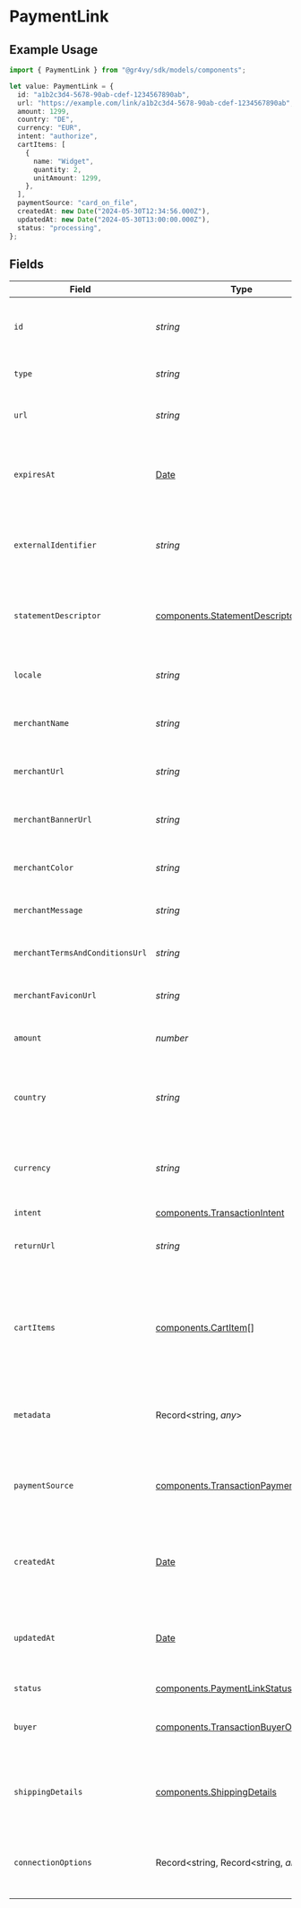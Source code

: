 # PaymentLink

## Example Usage

```typescript
import { PaymentLink } from "@gr4vy/sdk/models/components";

let value: PaymentLink = {
  id: "a1b2c3d4-5678-90ab-cdef-1234567890ab",
  url: "https://example.com/link/a1b2c3d4-5678-90ab-cdef-1234567890ab",
  amount: 1299,
  country: "DE",
  currency: "EUR",
  intent: "authorize",
  cartItems: [
    {
      name: "Widget",
      quantity: 2,
      unitAmount: 1299,
    },
  ],
  paymentSource: "card_on_file",
  createdAt: new Date("2024-05-30T12:34:56.000Z"),
  updatedAt: new Date("2024-05-30T13:00:00.000Z"),
  status: "processing",
};
```

## Fields

| Field                                                                                         | Type                                                                                          | Required                                                                                      | Description                                                                                   | Example                                                                                       |
| --------------------------------------------------------------------------------------------- | --------------------------------------------------------------------------------------------- | --------------------------------------------------------------------------------------------- | --------------------------------------------------------------------------------------------- | --------------------------------------------------------------------------------------------- |
| `id`                                                                                          | *string*                                                                                      | :heavy_check_mark:                                                                            | The unique identifier for the payment link.                                                   | a1b2c3d4-5678-90ab-cdef-1234567890ab                                                          |
| `type`                                                                                        | *string*                                                                                      | :heavy_minus_sign:                                                                            | Always `payment-link`.                                                                        | payment-link                                                                                  |
| `url`                                                                                         | *string*                                                                                      | :heavy_check_mark:                                                                            | The URL for the payment link.                                                                 | https://example.com/link/a1b2c3d4-5678-90ab-cdef-1234567890ab                                 |
| `expiresAt`                                                                                   | [Date](https://developer.mozilla.org/en-US/docs/Web/JavaScript/Reference/Global_Objects/Date) | :heavy_minus_sign:                                                                            | The expiration date and time for the payment link.                                            | 2024-06-01T00:00:00.000Z                                                                      |
| `externalIdentifier`                                                                          | *string*                                                                                      | :heavy_minus_sign:                                                                            | The merchant reference for the payment link.                                                  | external-12345                                                                                |
| `statementDescriptor`                                                                         | [components.StatementDescriptor](../../models/components/statementdescriptor.md)              | :heavy_minus_sign:                                                                            | The statement descriptor for the payment link.                                                |                                                                                               |
| `locale`                                                                                      | *string*                                                                                      | :heavy_minus_sign:                                                                            | The locale for the payment link.                                                              | en                                                                                            |
| `merchantName`                                                                                | *string*                                                                                      | :heavy_minus_sign:                                                                            | The merchant's display name.                                                                  | ACME Inc.                                                                                     |
| `merchantUrl`                                                                                 | *string*                                                                                      | :heavy_minus_sign:                                                                            | The merchant's website URL.                                                                   | https://merchant.example.com                                                                  |
| `merchantBannerUrl`                                                                           | *string*                                                                                      | :heavy_minus_sign:                                                                            | The merchant's banner image URL.                                                              | https://merchant.example.com/banner.png                                                       |
| `merchantColor`                                                                               | *string*                                                                                      | :heavy_minus_sign:                                                                            | The merchant's brand color.                                                                   | #FF5733                                                                                       |
| `merchantMessage`                                                                             | *string*                                                                                      | :heavy_minus_sign:                                                                            | A message from the merchant.                                                                  | Thank you for your purchase!                                                                  |
| `merchantTermsAndConditionsUrl`                                                               | *string*                                                                                      | :heavy_minus_sign:                                                                            | URL to the merchant's terms and conditions.                                                   | https://merchant.example.com/terms                                                            |
| `merchantFaviconUrl`                                                                          | *string*                                                                                      | :heavy_minus_sign:                                                                            | URL to the merchant's favicon.                                                                | https://merchant.example.com/favicon.ico                                                      |
| `amount`                                                                                      | *number*                                                                                      | :heavy_check_mark:                                                                            | The amount for the payment link.                                                              | 1299                                                                                          |
| `country`                                                                                     | *string*                                                                                      | :heavy_check_mark:                                                                            | The country code for the payment link.                                                        | DE                                                                                            |
| `currency`                                                                                    | *string*                                                                                      | :heavy_check_mark:                                                                            | The currency code for the payment link.                                                       | EUR                                                                                           |
| `intent`                                                                                      | [components.TransactionIntent](../../models/components/transactionintent.md)                  | :heavy_check_mark:                                                                            | N/A                                                                                           |                                                                                               |
| `returnUrl`                                                                                   | *string*                                                                                      | :heavy_minus_sign:                                                                            | The return URL after payment completion.                                                      | https://merchant.example.com/return                                                           |
| `cartItems`                                                                                   | [components.CartItem](../../models/components/cartitem.md)[]                                  | :heavy_check_mark:                                                                            | The cart items for the payment link.                                                          | [<br/>{<br/>"amount": {<br/>"currency": "USD",<br/>"value": 500<br/>},<br/>"name": "Widget",<br/>"quantity": 2<br/>}<br/>] |
| `metadata`                                                                                    | Record<string, *any*>                                                                         | :heavy_minus_sign:                                                                            | Arbitrary metadata for the payment link.                                                      | {<br/>"order_id": "ORD-12345"<br/>}                                                           |
| `paymentSource`                                                                               | [components.TransactionPaymentSource](../../models/components/transactionpaymentsource.md)    | :heavy_check_mark:                                                                            | The way payment method information made it to this transaction.                               |                                                                                               |
| `createdAt`                                                                                   | [Date](https://developer.mozilla.org/en-US/docs/Web/JavaScript/Reference/Global_Objects/Date) | :heavy_check_mark:                                                                            | The date and time the payment link was created.                                               | 2024-05-30T12:34:56.000Z                                                                      |
| `updatedAt`                                                                                   | [Date](https://developer.mozilla.org/en-US/docs/Web/JavaScript/Reference/Global_Objects/Date) | :heavy_check_mark:                                                                            | The date and time the payment link was last updated.                                          | 2024-05-30T13:00:00.000Z                                                                      |
| `status`                                                                                      | [components.PaymentLinkStatus](../../models/components/paymentlinkstatus.md)                  | :heavy_check_mark:                                                                            | N/A                                                                                           |                                                                                               |
| `buyer`                                                                                       | [components.TransactionBuyerOutput](../../models/components/transactionbuyeroutput.md)        | :heavy_minus_sign:                                                                            | The buyer associated with the payment link.                                                   |                                                                                               |
| `shippingDetails`                                                                             | [components.ShippingDetails](../../models/components/shippingdetails.md)                      | :heavy_minus_sign:                                                                            | The shipping details for the payment link.                                                    |                                                                                               |
| `connectionOptions`                                                                           | Record<string, Record<string, *any*>>                                                         | :heavy_minus_sign:                                                                            | The connection options for the payment link.                                                  |                                                                                               |